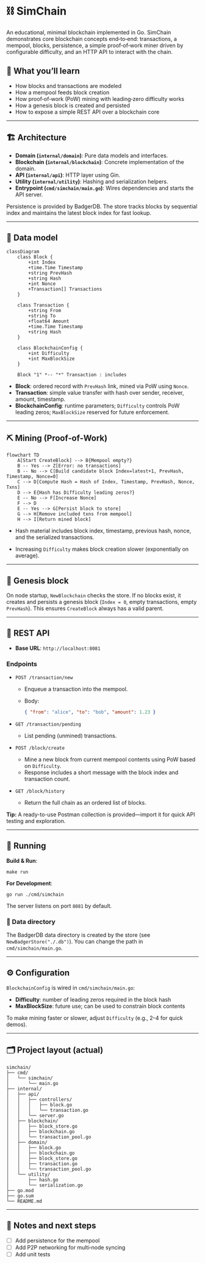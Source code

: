 # ⛓️ SimChain

An educational, minimal blockchain implemented in Go. SimChain demonstrates core blockchain concepts end‑to‑end: transactions, a mempool, blocks, persistence, a simple proof‑of‑work miner driven by configurable difficulty, and an HTTP API to interact with the chain.

## 🎯 What you’ll learn

- How blocks and transactions are modeled
- How a mempool feeds block creation
- How proof‑of‑work (PoW) mining with leading‑zero difficulty works
- How a genesis block is created and persisted
- How to expose a simple REST API over a blockchain core

---

## 🏗️ Architecture

- **Domain (`internal/domain`)**: Pure data models and interfaces.
- **Blockchain (`internal/blockchain`)**: Concrete implementation of the domain.
- **API (`internal/api`)**: HTTP layer using Gin.
- **Utility (`internal/utility`)**: Hashing and serialization helpers.
- **Entrypoint (`cmd/simchain/main.go`)**: Wires dependencies and starts the API server.

Persistence is provided by BadgerDB. The store tracks blocks by sequential index and maintains the latest block index for fast lookup.

---

## 🧩 Data model

```mermaid
classDiagram
    class Block {
        +int Index
        +time.Time Timestamp
        +string PrevHash
        +string Hash
        +int Nonce
        +Transaction[] Transactions
    }

    class Transaction {
        +string From
        +string To
        +float64 Amount
        +time.Time Timestamp
        +string Hash
    }

    class BlockchainConfig {
        +int Difficulty
        +int MaxBlockSize
    }

    Block "1" *-- "*" Transaction : includes
```

- **Block**: ordered record with `PrevHash` link, mined via PoW using `Nonce`.
- **Transaction**: simple value transfer with hash over sender, receiver, amount, timestamp.
- **BlockchainConfig**: runtime parameters; `Difficulty` controls PoW leading zeros; `MaxBlockSize` reserved for future enforcement.

---

## ⛏️ Mining (Proof‑of‑Work)

```mermaid
flowchart TD
    A[Start CreateBlock] --> B{Mempool empty?}
    B -- Yes --> Z[Error: no transactions]
    B -- No --> C[Build candidate block Index=latest+1, PrevHash, Timestamp, Nonce=0]
    C --> D[Compute Hash = Hash of Index, Timestamp, PrevHash, Nonce, Txns]
    D --> E{Hash has Difficulty leading zeros?}
    E -- No --> F[Increase Nonce]
    F --> D
    E -- Yes --> G[Persist block to store]
    G --> H[Remove included txns from mempool]
    H --> I[Return mined block]
```

- Hash material includes block index, timestamp, previous hash, nonce, and the serialized transactions.
  
- Increasing `Difficulty` makes block creation slower (exponentially on average).

---

## 🌱 Genesis block

On node startup, `NewBlockchain` checks the store. If no blocks exist, it creates and persists a genesis block (`Index = 0`, empty transactions, empty `PrevHash`). This ensures `CreateBlock` always has a valid parent.

---

## 🔌 REST API

- **Base URL**: `http://localhost:8081`

### Endpoints

- `POST /transaction/new`
  - Enqueue a transaction into the mempool.
  - Body:

    ```json
    { "from": "alice", "to": "bob", "amount": 1.23 }
    ```

- `GET /transaction/pending`
  - List pending (unmined) transactions.

- `POST /block/create`
  - Mine a new block from current mempool contents using PoW based on `Difficulty`.
  - Response includes a short message with the block index and transaction count.

- `GET /block/history`
  - Return the full chain as an ordered list of blocks.

**Tip:** A ready-to-use Postman collection is provided—import it for quick API testing and exploration.

---

## 🚀 Running

**Build & Run**:

```shell
make run
```

**For Development**:

```shell
go run ./cmd/simchain
```

The server listens on port `8081` by default.

### 💾 Data directory

The BadgerDB data directory is created by the store (see `NewBadgerStore("./.db")`). You can change the path in `cmd/simchain/main.go`.

---

## ⚙️ Configuration

`BlockchainConfig` is wired in `cmd/simchain/main.go`:

- **Difficulty**: number of leading zeros required in the block hash
- **MaxBlockSize**: future use; can be used to constrain block contents

To make mining faster or slower, adjust `Difficulty` (e.g., 2–4 for quick demos).

---

## 🗂️ Project layout (actual)

```text
simchain/
├── cmd/
│   └── simchain/
│       └── main.go
├── internal/
│   ├── api/
│   │   ├── controllers/
│   │   │   ├── block.go
│   │   │   └── transaction.go
│   │   └── server.go
│   ├── blockchain/
│   │   ├── block_store.go
│   │   ├── blockchain.go
│   │   └── transaction_pool.go
│   ├── domain/
│   │   ├── block.go
│   │   ├── blockchain.go
│   │   ├── block_store.go
│   │   ├── transaction.go
│   │   └── transaction_pool.go
│   └── utility/
│       ├── hash.go
│       └── serialization.go
├── go.mod
├── go.sum
└── README.md
```

---

## 🧭 Notes and next steps

- [ ] Add persistence for the mempool
- [ ] Add P2P networking for multi‑node syncing
- [ ] Add unit tests
